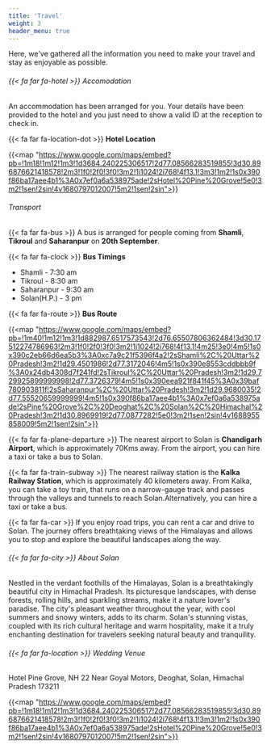 ```yaml
---
title: 'Travel'
weight: 3
header_menu: true
---
```


Here, we've gathered all the information you need to make your travel and stay as enjoyable as possible.

###### {{< fa far fa-hotel >}} Accomodation

An accommodation has been arranged for you. Your details have been provided to the hotel and you just need to show a valid ID at the reception to check in.

{{< fa far fa-location-dot >}} **Hotel Location**

{{<map "https://www.google.com/maps/embed?pb=!1m18!1m12!1m3!1d3684.240225306517!2d77.08566283519855!3d30.896876621418578!2m3!1f0!2f0!3f0!3m2!1i1024!2i768!4f13.1!3m3!1m2!1s0x390f86ba17aee4b1%3A0x7ef0a6a538975ade!2sHotel%20Pine%20Grove!5e0!3m2!1sen!2sin!4v1680797012007!5m2!1sen!2sin">}}

###### Transport

{{< fa far fa-bus >}} A bus is arranged for people coming from **Shamli**, **Tikroul** and **Saharanpur** on **20th September**.

{{< fa far fa-clock >}} **Bus Timings**

- Shamli - 7:30 am
- Tikroul - 8:30 am
- Saharanpur - 9:30 am
- Solan(H.P.) - 3 pm

{{< fa far fa-route >}} **Bus Route**

{{<map "https://www.google.com/maps/embed?pb=!1m40!1m12!1m3!1d882987.6517573543!2d76.65507806362484!3d30.17512274786963!2m3!1f0!2f0!3f0!3m2!1i1024!2i768!4f13.1!4m25!3e0!4m5!1s0x390c2eb66d6ea5b3%3A0xc7a9c21f5396f4a2!2sShamli%2C%20Uttar%20Pradesh!3m2!1d29.4501986!2d77.3172046!4m5!1s0x390e8553cddbbb9f%3A0x24db4308d7f241fd!2sTikroul%2C%20Uttar%20Pradesh!3m2!1d29.729925899999998!2d77.3726379!4m5!1s0x390eea921f841f45%3A0x39baf780903811f!2sSaharanpur%2C%20Uttar%20Pradesh!3m2!1d29.9680035!2d77.55520659999999!4m5!1s0x390f86ba17aee4b1%3A0x7ef0a6a538975ade!2sPine%20Grove%2C%20Deoghat%2C%20Solan%2C%20Himachal%20Pradesh!3m2!1d30.8969919!2d77.0877282!5e0!3m2!1sen!2sin!4v1688955858009!5m2!1sen!2sin">}}

{{< fa far fa-plane-departure >}} The nearest airport to Solan is **Chandigarh Airport**, which is approximately 70Kms away. From the airport, you can hire a taxi or take a bus to Solan.

{{< fa far fa-train-subway >}} The nearest railway station is the **Kalka Railway Station**, which is approximately 40 kilometers away. From Kalka, you can take a toy train, that runs on a narrow-gauge track and passes through the valleys and tunnels to reach Solan.Alternatively, you can hire a taxi or take a bus.

{{< fa far fa-car >}} If you enjoy road trips, you can rent a car and drive to Solan. The journey offers breathtaking views of the Himalayas and allows you to stop and explore the beautiful landscapes along the way.

###### {{< fa far fa-city >}} About Solan

Nestled in the verdant foothills of the Himalayas, Solan is a breathtakingly beautiful city in Himachal Pradesh. Its picturesque landscapes, with dense forests, rolling hills, and sparkling streams, make it a nature lover's paradise. The city's pleasant weather throughout the year, with cool summers and snowy winters, adds to its charm. Solan's stunning vistas, coupled with its rich cultural heritage and warm hospitality, make it a truly enchanting destination for travelers seeking natural beauty and tranquility.

###### {{< fa far fa-location >}} Wedding Venue

Hotel Pine Grove, NH 22 Near Goyal Motors, Deoghat, Solan, Himachal Pradesh 173211

{{<map "https://www.google.com/maps/embed?pb=!1m18!1m12!1m3!1d3684.240225306517!2d77.08566283519855!3d30.896876621418578!2m3!1f0!2f0!3f0!3m2!1i1024!2i768!4f13.1!3m3!1m2!1s0x390f86ba17aee4b1%3A0x7ef0a6a538975ade!2sHotel%20Pine%20Grove!5e0!3m2!1sen!2sin!4v1680797012007!5m2!1sen!2sin">}}
